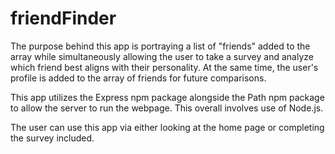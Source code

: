 # friendFinder

The purpose behind this app is portraying a list of "friends" added to the array while simultaneously allowing the user to take a survey and analyze which friend best aligns with their personality. At the same time, the user's profile is added to the array of friends for future comparisons.

This app utilizes the Express npm package alongside the Path npm package to allow the server to run the webpage. This overall involves use of Node.js.

The user can use this app via either looking at the home page or completing the survey included.
